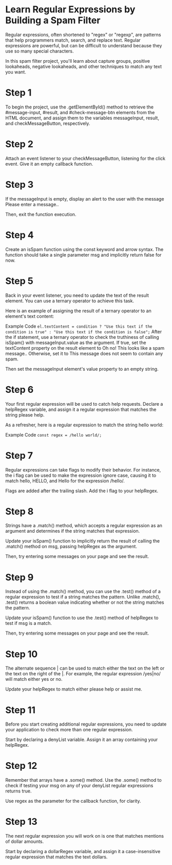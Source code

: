 # Learn Regular Expressions by Building a Spam Filter
Regular expressions, often shortened to "regex" or "regexp", are patterns that help programmers match, search, and replace text. Regular expressions are powerful, but can be difficult to understand because they use so many special characters.

In this spam filter project, you'll learn about capture groups, positive lookaheads, negative lookaheads, and other techniques to match any text you want.

# Step 1
To begin the project, use the .getElementById() method to retrieve the #message-input, #result, and #check-message-btn elements from the HTML document, and assign them to the variables messageInput, result, and checkMessageButton, respectively.

# Step 2
Attach an event listener to your checkMessageButton, listening for the click event. Give it an empty callback function.

# Step 3
If the messageInput is empty, display an alert to the user with the message Please enter a message..

Then, exit the function execution.

# Step 4
Create an isSpam function using the const keyword and arrow syntax. The function should take a single parameter msg and implicitly return false for now.

# Step 5
Back in your event listener, you need to update the text of the result element. You can use a ternary operator to achieve this task.

Here is an example of assigning the result of a ternary operator to an element's text content:

Example Code
`el.textContent = condition ? "Use this text if the condition is true" : "Use this text if the condition is false";`
After the if statement, use a ternary operator to check the truthiness of calling isSpam() with messageInput.value as the argument. If true, set the textContent property on the result element to Oh no! This looks like a spam message.. Otherwise, set it to This message does not seem to contain any spam.

Then set the messageInput element's value property to an empty string.

# Step 6
Your first regular expression will be used to catch help requests. Declare a helpRegex variable, and assign it a regular expression that matches the string please help.

As a refresher, here is a regular expression to match the string hello world:

Example Code
`const regex = /hello world/;`

# Step 7
Regular expressions can take flags to modify their behavior. For instance, the i flag can be used to make the expression ignore case, causing it to match hello, HELLO, and Hello for the expression /hello/.

Flags are added after the trailing slash. Add the i flag to your helpRegex.

# Step 8
Strings have a .match() method, which accepts a regular expression as an argument and determines if the string matches that expression.

Update your isSpam() function to implicitly return the result of calling the .match() method on msg, passing helpRegex as the argument.

Then, try entering some messages on your page and see the result.

# Step 9
Instead of using the .match() method, you can use the .test() method of a regular expression to test if a string matches the pattern. Unlike .match(), .test() returns a boolean value indicating whether or not the string matches the pattern.

Update your isSpam() function to use the .test() method of helpRegex to test if msg is a match.

Then, try entering some messages on your page and see the result.

# Step 10
The alternate sequence | can be used to match either the text on the left or the text on the right of the |. For example, the regular expression /yes|no/ will match either yes or no.

Update your helpRegex to match either please help or assist me.

# Step 11
Before you start creating additional regular expressions, you need to update your application to check more than one regular expression.

Start by declaring a denyList variable. Assign it an array containing your helpRegex.

# Step 12
Remember that arrays have a .some() method. Use the .some() method to check if testing your msg on any of your denyList regular expressions returns true.

Use regex as the parameter for the callback function, for clarity.

# Step 13
The next regular expression you will work on is one that matches mentions of dollar amounts.

Start by declaring a dollarRegex variable, and assign it a case-insensitive regular expression that matches the text dollars.